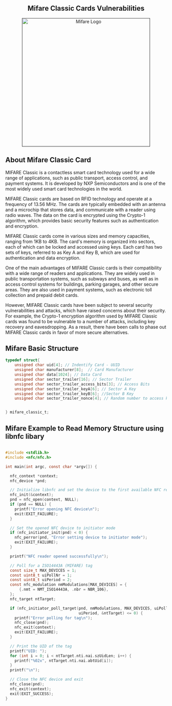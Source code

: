 <center><h2>Mifare Classic Cards Vulnerabilities</h2></center>
<p align="center"><a href="" target="_blank"><img src="https://www.mifare.net/wp-content/themes/p371-mifare-theme/img/mifare_logo_rgb.png" width="400" alt="Mifare Logo"></a></p>

## About Mifare Classic Card
MIFARE Classic is a contactless smart card technology used for a wide range of applications, such as public transport, access control, and payment systems. It is developed by NXP Semiconductors and is one of the most widely used smart card technologies in the world.

MIFARE Classic cards are based on RFID technology and operate at a frequency of 13.56 MHz. The cards are typically embedded with an antenna and a microchip that stores data, and communicate with a reader using radio waves. The data on the card is encrypted using the Crypto-1 algorithm, which provides basic security features such as authentication and encryption.

MIFARE Classic cards come in various sizes and memory capacities, ranging from 1KB to 4KB. The card's memory is organized into sectors, each of which can be locked and accessed using keys. Each card has two sets of keys, referred to as Key A and Key B, which are used for authentication and data encryption.

One of the main advantages of MIFARE Classic cards is their compatibility with a wide range of readers and applications. They are widely used in public transportation systems, such as subways and buses, as well as in access control systems for buildings, parking garages, and other secure areas. They are also used in payment systems, such as electronic toll collection and prepaid debit cards.

However, MIFARE Classic cards have been subject to several security vulnerabilities and attacks, which have raised concerns about their security. For example, the Crypto-1 encryption algorithm used by MIFARE Classic cards was found to be vulnerable to a number of attacks, including key recovery and eavesdropping. As a result, there have been calls to phase out MIFARE Classic cards in favor of more secure alternatives.

## Mifare Basic Structure

```c
typedef struct{
    unsigned char uid[4]; // Indentify Card - UUID
    unsigned char manufacturer[8];  // Card Manufacturer
    unsigned char data[1024]; // Data Card
    unsigned char sector_trailer[16]; // Sector Trailer
    unsigned char sector_trailer_access_bits[3]; // Access Bits
    unsigned char sector_trailer_keyA[6]; // Sector A Key
    unsigned char sector_trailer_keyB[6]; //Sector B Key
    unsigned char sector_trailer_nonce[4]; // Random number to access key in card


} mifare_classic_t;

```

## Mifare Example to Read Memory Structure using libnfc libary

```c

#include <stdlib.h>
#include <nfc/nfc.h>

int main(int argc, const char *argv[]) {

  nfc_context *context;
  nfc_device *pnd;

  // Initialize libnfc and set the device to the first available NFC reader
  nfc_init(&context);
  pnd = nfc_open(context, NULL);
  if (pnd == NULL) {
    printf("Error opening NFC device\n");
    exit(EXIT_FAILURE);
  }

  // Set the opened NFC device to initiator mode
  if (nfc_initiator_init(pnd) < 0) {
    nfc_perror(pnd, "Error setting device to initiator mode");
    exit(EXIT_FAILURE);
  }

  printf("NFC reader opened successfully\n");

  // Poll for a ISO14443A (MIFARE) tag
  const size_t MAX_DEVICES = 1;
  const uint8_t uiPollNr = 1;
  const uint8_t uiPeriod = 2;
  const nfc_modulation nmModulations[MAX_DEVICES] = {
      {.nmt = NMT_ISO14443A, .nbr = NBR_106},
  };
  nfc_target ntTarget;

  if (nfc_initiator_poll_target(pnd, nmModulations, MAX_DEVICES, uiPollNr,
                                uiPeriod, &ntTarget) <= 0) {
    printf("Error polling for tag\n");
    nfc_close(pnd);
    nfc_exit(context);
    exit(EXIT_FAILURE);
  }

  // Print the UID of the tag
  printf("UID: ");
  for (int i = 0; i < ntTarget.nti.nai.szUidLen; i++) {
    printf("%02x", ntTarget.nti.nai.abtUid[i]);
  }
  printf("\n");

  // Close the NFC device and exit
  nfc_close(pnd);
  nfc_exit(context);
  exit(EXIT_SUCCESS);
}
```
